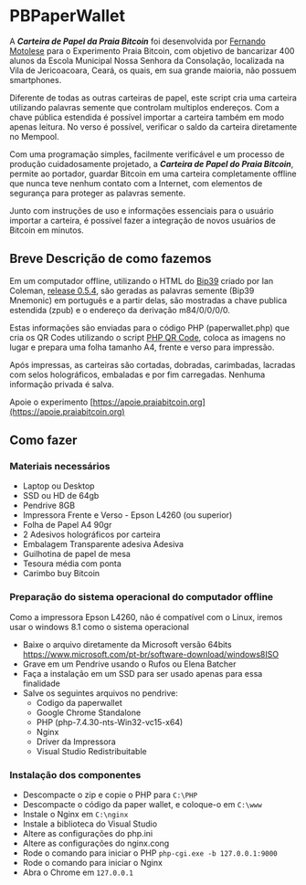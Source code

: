# PBPaperWallet

A ***Carteira de Papel da Praia Bitcoin*** foi desenvolvida por [Fernando Motolese](https://twitter.com/motoleseoficial) para o Experimento Praia Bitcoin, com objetivo de bancarizar 400 alunos da Escola Municipal Nossa Senhora da Consolação, localizada na Vila de Jericoacoara, Ceará, os quais, em sua grande maioria, não possuem smartphones. 

Diferente de todas as outras carteiras de papel, este script cria uma carteira utilizando palavras semente que controlam multiplos endereços. Com a chave pública estendida é possível importar a carteira também em modo apenas leitura. No verso é possível, verificar o saldo da carteira diretamente no Mempool. 

Com uma programação simples, facilmente verificável e um processo de produção cuidadosamente projetado, a ***Carteira de Papel do Praia Bitcoin***, permite ao portador, guardar Bitcoin em uma carteira completamente offline que nunca teve nenhum contato com a Internet, com elementos de segurança para proteger as palavras semente.

Junto com instruções de uso e informações essenciais para o usuário importar a carteira, é possível fazer a integração de novos usuários de Bitcoin em minutos. 

## Breve Descrição de como fazemos

Em um computador offline, utilizando o HTML do [Bip39](https://iancoleman.io/bip39/#portuguese) criado por Ian Coleman, [release 0.5.4](https://github.com/iancoleman/bip39/releases), são geradas as palavras semente (Bip39 Mnemonic) em português e a partir delas, são mostradas a chave publica estendida (zpub) e o endereço da derivação m84/0/0/0/0.

Estas informações são enviadas para o código PHP (paperwallet.php) que cria os QR Codes utilizando o script [PHP QR Code](http://phpqrcode.sourceforge.net/), coloca as imagens no lugar e prepara uma folha tamanho A4, frente e verso para impressão. 

Após impressas, as carteiras são cortadas, dobradas, carimbadas, lacradas com selos holográficos, embaladas e por fim carregadas. Nenhuma informação privada é salva. 

Apoie o experimento [https://apoie.praiabitcoin.org](https://apoie.praiabitcoin.org)


## Como fazer

### Materiais necessários
- Laptop ou Desktop
- SSD ou HD de 64gb
- Pendrive 8GB
- Impressora Frente e Verso - Epson L4260 (ou superior)
- Folha de Papel A4 90gr
- 2 Adesivos holográficos por carteira
- Embalagem Transparente adesiva Adesiva
- Guilhotina de papel de mesa
- Tesoura média com ponta
- Carimbo buy Bitcoin

### Preparação do sistema operacional do computador offline
Como a impressora Epson L4260, não é compatível com o Linux, iremos usar o windows 8.1 como o sistema operacional
- Baixe o arquivo diretamente da Microsoft versão 64bits https://www.microsoft.com/pt-br/software-download/windows8ISO
- Grave em um Pendrive usando o Rufos ou Elena Batcher
- Faça a instalação em um SSD para ser usado apenas para essa finalidade
- Salve os seguintes arquivos no pendrive:
  - Codigo da paperwallet
  - Google Chrome Standalone
  - PHP (php-7.4.30-nts-Win32-vc15-x64)
  - Nginx
  - Driver da Impressora
  -  Visual Studio Redistribuitable
      
### Instalação dos componentes

- Descompacte o zip e copie o PHP para `C:\PHP`
- Descompacte o código da paper wallet, e coloque-o em `C:\www`
- Instale o Nginx em `C:\nginx`
- Instale a biblioteca do Visual Studio
- Altere as configurações do php.ini
- Altere as configurações do nginx.cong
- Rode o comando para iniciar o PHP `php-cgi.exe -b 127.0.0.1:9000`
- Rode o comando para iniciar o Nginx 
- Abra o Chrome em `127.0.0.1`
  


